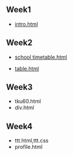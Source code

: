 ## Week1
   * [intro.html](http://127.0.0.1:1167/w01/intro.html)

## Week2
* [school timetable.html](http://127.0.0.1:1167/w02/school%20timetable.html)

* [table.html](http://127.0.0.1:1167/w02/table.html)
## Week3
   * tku60.html
   * div.html
## Week4
   * ttt.html,ttt.css
   * profile.html
<!--stackedit_data:
eyJoaXN0b3J5IjpbMTI3NTg5NTkxOSwtMTQ1OTg3MzMzNSwxNj
UwMzA4MTgxXX0=
-->